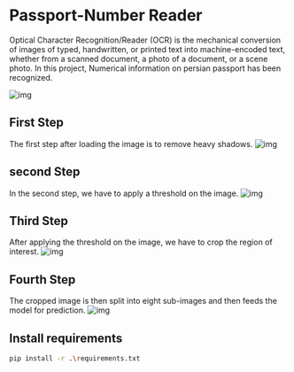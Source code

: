 # Passport-Number Reader
Optical Character Recognition/Reader (OCR) is the mechanical conversion of images of typed, handwritten, or printed text into machine-encoded text, whether from a scanned document, a photo of a document, or a scene photo.
In this project, Numerical information on persian passport has been recognized.

![img](Me.jpg)

## First Step
 The first step after loading the image is to remove heavy shadows.
![img](image_Homo.jpg)

## second Step
In the second step, we have to apply a threshold on the image.
![img](Threshold_Image.jpg)

## Third Step
After applying the threshold on the image, we have to crop the region of interest. 
![img](imgout_Pass.jpg)

## Fourth Step
The cropped image is then split into eight sub-images and then feeds the model for prediction.
![img](Final_Result.jpg)

## Install requirements

```bash
pip install -r .\requirements.txt
```

